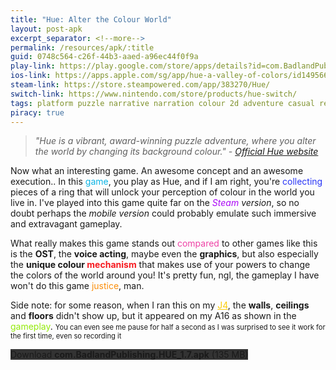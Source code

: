 ```yaml
---
title: "Hue: Alter the Colour World"
layout: post-apk
excerpt_separator: <!--more-->
permalink: /resources/apk/:title
guid: 0748c564-c26f-44b3-aaed-a96ec44f0f9a
play-link: https://play.google.com/store/apps/details?id=com.BadlandPublishing.HUE
ios-link: https://apps.apple.com/sg/app/hue-a-valley-of-colors/id1495663583
steam-link: https://store.steampowered.com/app/383270/Hue/
switch-link: https://www.nintendo.com/store/products/hue-switch/
tags: platform puzzle narrative narration colour 2d adventure casual relaxing
piracy: true
---
```


> _"Hue is a vibrant, award-winning puzzle adventure, where you alter the world by changing its background colour." - <a href="" target="_blank">Official Hue website</a>_

Now what an interesting game. An awesome concept and an awesome execution.. <!--more--> In this <span style="color:#0CB4E5;">game</span>, you play as Hue, and if I am right, you're <span style="color:#2936F6;">collecting</span> pieces of a ring that will unlock your perception of colour in the world you live in. I've played into this game quite far on the _<span style="color:#AA07F6;">Steam</span> version_, so no doubt perhaps the _mobile version_ could probably emulate such immersive and extravagant gameplay. 

What really makes this game stands out <span style="color:#EE42A5;">compared</span> to other games like this is the **OST**, the **voice acting**, maybe even the **graphics**, but also especially the **unique colour <span style="color:#F61B21;">mechanism</span>** that makes use of your powers to change the colors of the world around you! It's pretty fun, ngl, the gameplay I have won't do this game <span style="color:#FB8E0B;">justice</span>, man.

Side note: for some reason, when I ran this on my <a href="/about-devices" target="_blank" style="color:FBCC0A;">J4</a>, the **walls**, **ceilings** and **floors** didn't show up, but it appeared on my A16 as shown in the <span style="color:#94EA0B;">gameplay</span>. <span style="font-size:80%;">You can even see me pause for half a second as I was surprised to see it work for the first time, even so recording it</span>

<div class="text-center">
    <a class="btn btn-dark btn-block w-100" onclick='apk("com.BadlandPublishing.HUE_1.7.apk")' target="_blank" style="text-decoration: none; background-color: #333;"> Download <b>com.BadlandPublishing.HUE_1.7.apk</b> (135 MB)</a>
</div>
